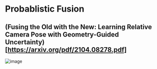# Probablistic Fusion

## (Fusing the Old with the New: Learning Relative Camera Pose with Geometry-Guided Uncertainty)[https://arxiv.org/pdf/2104.08278.pdf]

![image](https://user-images.githubusercontent.com/46463022/171319764-f1f36a07-3942-432a-a46a-d08b9934de0b.png)
